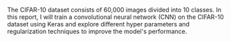 The CIFAR-10 dataset consists of 60,000 images divided into 10 classes. 
In this report, I will train a convolutional neural network (CNN) on the CIFAR-10 dataset using Keras and explore different hyper parameters and regularization techniques to improve the model's performance.
